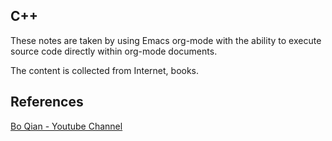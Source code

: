 ## C++

These notes are taken by using Emacs org-mode with the ability to execute source code directly within org-mode documents.

The content is collected from Internet, books.

## References
[Bo Qian - Youtube Channel](https://www.youtube.com/channel/UCEOGtxYTB6vo6MQ-WQ9W_nQ)
